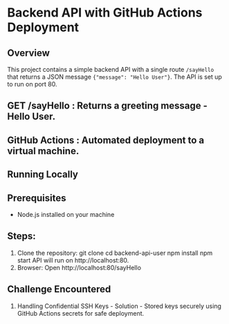 # Backend API with GitHub Actions Deployment

## Overview
This project contains a simple backend API with a single route `/sayHello` that returns a JSON message `{"message": "Hello User"}`. The API is set up to run on port 80.

## GET /sayHello : Returns a greeting message - Hello User.
## GitHub Actions : Automated deployment to a virtual machine.


## Running Locally

## Prerequisites
- Node.js installed on your machine

## Steps:
1. Clone the repository:
   git clone <your-repo-url>
   cd backend-api-user
   npm install
   npm start
   API will run on http://localhost:80.
2. Browser: Open http://localhost:80/sayHello


## Challenge Encountered
1. Handling Confidential SSH Keys - 
   Solution - Stored keys securely using GitHub Actions secrets for safe deployment.
